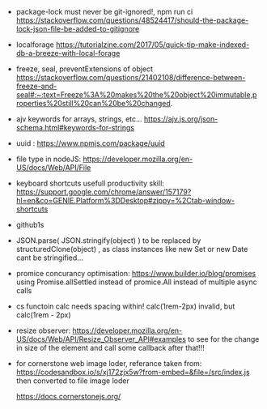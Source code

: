 * package-lock must never be git-ignored!, npm run ci
https://stackoverflow.com/questions/48524417/should-the-package-lock-json-file-be-added-to-gitignore

* localforage
https://tutorialzine.com/2017/05/quick-tip-make-indexed-db-a-breeze-with-local-forage

* freeze, seal, preventExtensions of object
https://stackoverflow.com/questions/21402108/difference-between-freeze-and-seal#:~:text=Freeze%3A%20makes%20the%20object%20immutable,properties%20still%20can%20be%20changed.

* ajv keywords for arrays, strings, etc...
  https://ajv.js.org/json-schema.html#keywords-for-strings

* uuid : https://www.npmjs.com/package/uuid

* file type in nodeJS: https://developer.mozilla.org/en-US/docs/Web/API/File 
  
* keyboard shortcuts usefull productivity skill: https://support.google.com/chrome/answer/157179?hl=en&co=GENIE.Platform%3DDesktop#zippy=%2Ctab-window-shortcuts
*  github1s


* JSON.parse( JSON.stringify(object) ) to be replaced by structuredClone(object) , as class instances like new Set or new Date cant be stringified...

* promice concurancy optimisation: https://www.builder.io/blog/promises
  using Promise.allSettled instead of promice.All instead of multiple async calls 

* cs functoin calc needs spacing within! calc(1rem-2px) invalid, but calc(1rem - 2px)
  
* resize observer: 
  https://developer.mozilla.org/en-US/docs/Web/API/Resize_Observer_API#examples
  to see for the change in size of the element and call some callback after that!!!

* for cornerstone web image loder, referance taken from: 
  https://codesandbox.io/s/xj172zjx5w?from-embed=&file=/src/index.js
  then converted to file image loder
  
  https://docs.cornerstonejs.org/